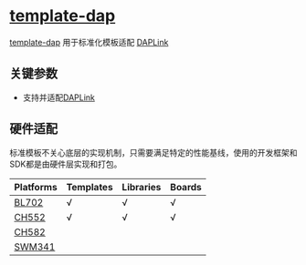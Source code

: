 ﻿# [template-dap](https://github.com/OS-Q/template-dap)

[template-dap](https://github.com/OS-Q/template-dap) 用于标准化模板适配 [DAPLink](https://www.keil.com/pack/doc/CMSIS/DAP/html/index.html)

## 关键参数

* 支持并适配[DAPLink](https://github.com/OS-Q/DAPLink)

## 硬件适配

标准模板不关心底层的实现机制，只需要满足特定的性能基线，使用的开发框架和SDK都是由硬件层实现和打包。


| Platforms | Templates | Libraries | Boards |
| ------- | ------- | ------ | --------- |
| [BL702](https://doc.soc.xin/BL702) |  √  |  √  |  √  |
| [CH552](https://doc.soc.xin/CH552) |  √  |  √  |  √  |
| [CH582](https://github.com/HaiMianBBao/CherryUSB-CH58x-DAPLink) |    |    |    |
| [SWM341](https://github.com/Synwit-Co-Ltd/DAPLink) |    |    |    |




